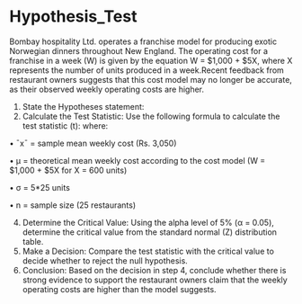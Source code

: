 # Hypothesis_Test
Bombay hospitality Ltd. operates a franchise model for producing exotic Norwegian dinners throughout New England. The operating cost for a franchise in a week (W) is given by the equation W = $1,000 + $5X, where X represents the number of units produced in a week.Recent feedback from restaurant owners suggests that this cost model may no longer be accurate, as their observed weekly operating costs are higher.

1. State the Hypotheses statement:
2. Calculate the Test Statistic:
Use the following formula to calculate the test statistic (t):
where:

•	ˉxˉ = sample mean weekly cost (Rs. 3,050)

•	μ = theoretical mean weekly cost according to the cost model (W = $1,000 + $5X for X = 600 units)

•	σ = 5*25 units

•	n = sample size (25 restaurants)

4. Determine the Critical Value:
Using the alpha level of 5% (α = 0.05), determine the critical value from the standard normal (Z) distribution table.
5. Make a Decision:
Compare the test statistic with the critical value to decide whether to reject the null hypothesis.
6. Conclusion:
Based on the decision in step 4, conclude whether there is strong evidence to support the restaurant owners claim that the weekly operating costs are higher than the model suggests.


